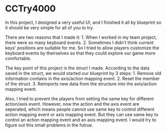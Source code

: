 # CCTry4000

In this project,  I designed a very useful UI, and I finished it all by blueprint so it should be very simple for all of you to try.

There are two reasons that I made it:
	1. When I worked in my team project, there were so many keyboard events.
	2. Sometimes I didn't think current keys' positions are suitable for me.
So I tried to allow players customize the keyboard events by theirselves so that they could explore our game more comfortable.

The key point of this project is the struct I made. According to the data saved in the struct, we would started our blueprint by 3 steps:
	1. Remove old information contains in the axis/action mapping event.
	2. Reset the member of the struct.
	3. Reimports new data from the structure into the axis/action mapping event.

Also, I tried to prevent the players from setting the same key for different action/axis event. However, now the action and the axis event are seperated, which means people cannot use same key to control different action mapping event or axis mapping event. But they can use same key to control an action mapping event and an axis mapping event. 
I would try to figure out this small problems in the futrue.
